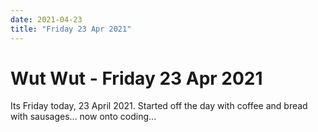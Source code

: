```yaml
---
date: 2021-04-23
title: "Friday 23 Apr 2021"
---
```


# Wut Wut - Friday 23 Apr 2021
Its Friday today, 23 April 2021.
Started off the day with coffee and bread with sausages... now onto coding...
